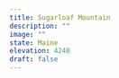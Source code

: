 ```yaml
---
title: Sugarloaf Mountain 
description: ""
image: ""
state: Maine 
elevation: 4240 
draft: false
---
```

